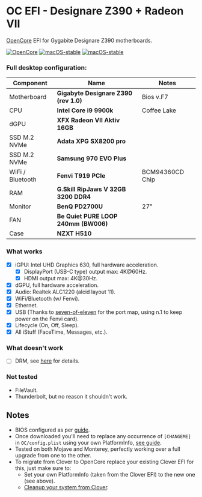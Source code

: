 # OC EFI - Designare Z390 + Radeon VII

[OpenCore](https://dortania.github.io/OpenCore-Install-Guide/) EFI for Gygabite Designare Z390 motherboards.

[![OpenCore](https://img.shields.io/badge/OpenCore-0.8.5-blue.svg)](https://github.com/acidanthera/OpenCorePkg) [![macOS-stable](https://img.shields.io/badge/macOS-12.6-brightgreen.svg)](https://www.apple.com/macos/monterey) [![macOS-stable](https://img.shields.io/badge/macOS-10.14-brightgreen.svg)](https://apps.apple.com/us/app/macos-mojave/id1398502828)

### Full desktop configuration:

| Component | Name | Notes |
| - | - | - |
| Motherboard | **Gigabyte Designare Z390 (rev 1.0)** | Bios v.F7 |
| CPU | **Intel Core i9 9900k** | Coffee Lake |
| dGPU | **XFX Radeon VII Aktiv 16GB** | |
| SSD M.2 NVMe | **Adata XPG SX8200 pro** | |
| SSD M.2 NVMe | **Samsung 970 EVO Plus** | |
| WiFi / Bluetooth | **Fenvi T919 PCIe** | BCM94360CD Chip |
| RAM | **G.Skill RipJaws V 32GB 3200 DDR4** | |
| Monitor | **BenQ PD2700U** | 27" |
| FAN | **Be Quiet PURE LOOP 240mm (BW006)** | | 
| Case | **NZXT H510** | |

### What works

- [x] iGPU: Intel UHD Graphics 630, full hardware acceleration.
  - [x] DisplayPort (USB-C type) output max: 4K@60Hz.
  - [x] HDMI output max: 4K@30Hz.
- [x] dGPU, full hardware acceleration.
- [x] Audio: Realtek ALC1220 (alcid layout 11).
- [x] WiFi/Bluetooth (w/ Fenvi).
- [x] Ethernet.
- [x] USB (Thanks to [seven-of-eleven](https://github.com/seven-of-eleven/designare-z390-opencore-efi) for the port map, using n.1 to keep power on the Fenvi card).
- [x] Lifecycle (On, Off, Sleep).
- [x] All iStuff (FaceTime, Messages, etc.).

### What doesn't work

- [ ] DRM, see [here](https://dortania.github.io/OpenCore-Post-Install/universal/drm.html#testing-drm) for details.

### Not tested

- FileVault.
- Thunderbolt, but no reason it shouldn't work.

## Notes

- BIOS configured as per [guide](https://dortania.github.io/OpenCore-Install-Guide/config.plist/coffee-lake.html#intel-bios-settings).
- Once downloaded you'll need to replace any occurrence of `[CHANGEME]` in `OC/config.plist` using your own PlatformInfo, [see guide](https://dortania.github.io/OpenCore-Install-Guide/config.plist/coffee-lake.html#platforminfo).
- Tested on both Mojave and Monterey, perfectly working over a full upgrade from one to the other.
- To migrate from Clover to OpenCore replace your existing Clover EFI for this, just make sure to:
  - Set your own PlatformInfo (taken from the Clover EFI) to the new one (see above).
  - [Cleanup your system from Clover](https://dortania.github.io/OpenCore-Install-Guide/clover-conversion/#cleaning-the-clover-junk-in-macos).